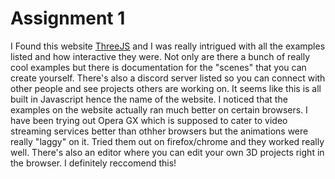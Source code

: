 # Assignment 1

I Found this website [ThreeJS](https://threejs.org/examples/) and I was really intrigued with all the examples listed and how interactive they were.
Not only are there a bunch of really cool examples but there is documentation for the "scenes" that you can create yourself. There's also a discord server
listed so you can connect with other people and see projects others are working on. It seems like this is all built in Javascript hence the name of the website.
I noticed that the examples on the website actually ran much better on certain browsers. I have been trying out Opera GX which is supposed to cater to 
video streaming services better than othher browsers but the animations were really "laggy" on it. Tried them out on firefox/chrome and they worked really well.
There's also an editor where you can edit your own 3D projects right in the browser. I definitely reccomend this!

